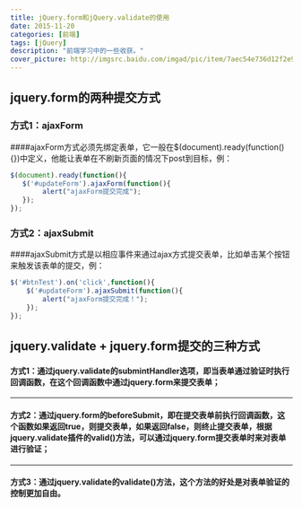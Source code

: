 ```yaml
---
title: jQuery.form和jQuery.validate的使用
date: 2015-11-20
categories: [前端]
tags: [jQuery]
description: "前端学习中的一些收获。"
cover_picture: http://imgsrc.baidu.com/imgad/pic/item/7aec54e736d12f2e9525d04744c2d562853568f0.jpg
---
```

<!--more-->
## jquery.form的两种提交方式
### 方式1：ajaxForm
####ajaxForm方式必须先绑定表单，它一般在$(document).ready(function(){})中定义，他能让表单在不刷新页面的情况下post到目标，例：

``` javascript
$(document).ready(function(){
   $('#updateForm').ajaxForm(function(){
        alert("ajaxForm提交完成");
   }); 
});
```

### 方式2：ajaxSubmit
####ajaxSubmit方式是以相应事件来通过ajax方式提交表单，比如单击某个按钮来触发该表单的提交，例：

``` javascript
$('#btnTest').on('click',function(){
    $('#updateForm').ajaxSubmit(function(){
        alert("ajaxForm提交完成！");
    });
});
```
## jquery.validate + jquery.form提交的三种方式
#### 方式1：通过jquery.validate的submintHandler选项，即当表单通过验证时执行回调函数，在这个回调函数中通过jquery.form来提交表单；


----------


#### 方式2：通过jquery.form的beforeSubmit，即在提交表单前执行回调函数，这个函数如果返回true，则提交表单，如果返回false，则终止提交表单，根据jquery.validate插件的valid()方法，可以通过jquery.form提交表单时来对表单进行验证；


----------


#### 方式3：通过jquery.validate的validate()方法，这个方法的好处是对表单验证的控制更加自由。






